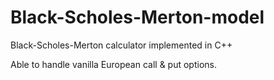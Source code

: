 # Black-Scholes-Merton-model
Black-Scholes-Merton calculator implemented in C++

Able to handle vanilla European call & put options.
